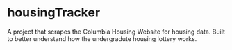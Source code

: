 # housingTracker

A project that scrapes the Columbia Housing Website for housing data. Built to better understand how the undergradute housing lottery works.
